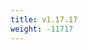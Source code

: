 ```yaml
---
title: v1.17.17
weight: -11717
---
```


<!--add blocks of content here to add more sections to the community page -->